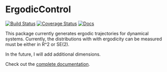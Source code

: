 # ErgodicControl

[![Build Status](https://travis-ci.org/dressel/ErgodicControl.jl.svg?branch=master)](https://travis-ci.org/dressel/ErgodicControl.jl)
[![Coverage Status](https://coveralls.io/repos/github/dressel/ErgodicControl.jl/badge.svg?branch=master)](https://coveralls.io/github/dressel/ErgodicControl.jl?branch=master)
[![Docs](https://img.shields.io/badge/docs-latest-blue.svg)](https://ergodiccontroljl.readthedocs.io/en/latest/)

This package currently generates ergodic trajectories for dynamical systems.
Currently, the distributions with with ergodicity can be measured must be either in R^2 or SE(2).

In the future, I will add additional dimensions.

Check out the [complete documentation](http://ergodiccontroljl.readthedocs.io/en/latest/index.html).


